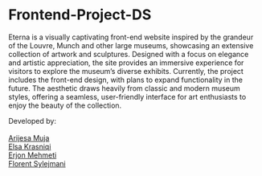 # Frontend-Project-DS

Eterna is a visually captivating front-end website inspired by the grandeur of the Louvre, Munch and other large museums, showcasing an extensive collection of artwork and sculptures. Designed with a focus on elegance and artistic appreciation, the site provides an immersive experience for visitors to explore the museum’s diverse exhibits. Currently, the project includes the front-end design, with plans to expand functionality in the future. The aesthetic draws heavily from classic and modern museum styles, offering a seamless, user-friendly interface for art enthusiasts to enjoy the beauty of the collection.

Developed by: <br><br>
[Arijesa Muja](https://github.com/Arijesamujaa)<br>
[Elsa Krasniqi](https://github.com/elsakrasniqi) <br>
[Erjon Mehmeti](https://github.com/ErionMeh)<br>
[Florent Sylejmani](https://github.com/FlorentSy)<br>

